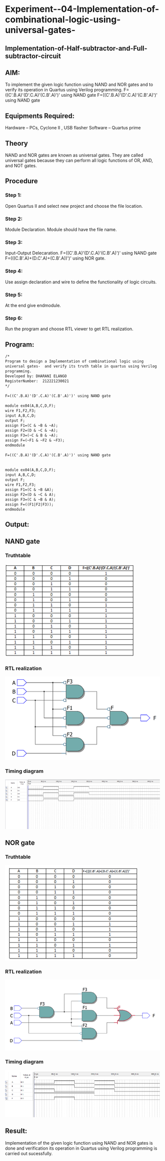 # Experiment--04-Implementation-of-combinational-logic-using-universal-gates-
 ## Implementation-of-Half-subtractor-and-Full-subtractor-circuit
## AIM:
To implement the given logic function using NAND and NOR gates and to verify its operation in Quartus using Verilog programming.
F=((C'.B.A)'(D'.C.A)'(C.B'.A)')' using NAND gate
F=((C'.B.A)'(D'.C.A)'(C.B'.A)')' using NAND gate


## Equipments Required:
Hardware – PCs, Cyclone II , USB flasher Software – Quartus prime
## Theory
 NAND and NOR gates are known as universal gates. They are called universal gates because they can perform all logic functions of OR, AND, and NOT gates.
 
 
 


## Procedure



### Step 1:
Open Quartus II and select new project and choose the file location.

### Step 2:
Module Declaration. Module should have the file name.

### Step 3:
Input-Output Delecaration. F=((C'.B.A)'(D'.C.A)'(C.B'.A)')' using NAND gate F=(((C.B'.A)+(D.C'.A)+(C.B'.A))')' using NOR gate.

### Step 4:
Use assign declaration and wire to define the functionality of logic circuits.

### Step 5:
At the end give endmodule.

### Step 6:
Run the program and choose RTL viewer to get RTL realization.


## Program:
```
/*
Program to design a Implementation of combinational logic using universal gates-  and verify its truth table in quartus using Verilog programming.
Developed by: DHARANI ELANGO
RegisterNumber:  212221230021
*/

F=((C'.B.A)'(D'.C.A)'(C.B'.A)')' using NAND gate

module ex04(A,B,C,D,F);
wire F1,F2,F3;
input A,B,C,D;
output F;
assign F1=(C & ~B & ~A);
assign F2=(D & ~C & ~A);
assign F3=(~C & B & ~A);
assign F=(~F1 & ~F2 & ~F3);
endmodule

F=((C'.B.A)'(D'.C.A)'(C.B'.A)')' using NAND gate


module ex04(A,B,C,D,F);
input A,B,C,D;
output F;
wire F1,F2,F3;
assign F1=(C & ~B &A);
assign F2=(D & ~C & A);
assign F3=(C & ~B & A);
assign F=((F1|F2|F3));
endmodule
```

## Output:
## NAND gate

### Truthtable
![output](./1.png)



### RTL realization

![output](./2.png)
### Timing diagram 
![output](./3.png)
## NOR gate
### Truthtable
![output](./4.png)



###  RTL realization

![output](./5.png)
### Timing diagram 
![output](./6.png)
## Result:
 
Implementation of the given logic function using NAND and NOR gates is done and verification its operation in Quartus using Verilog programming is carried out sucessfully.